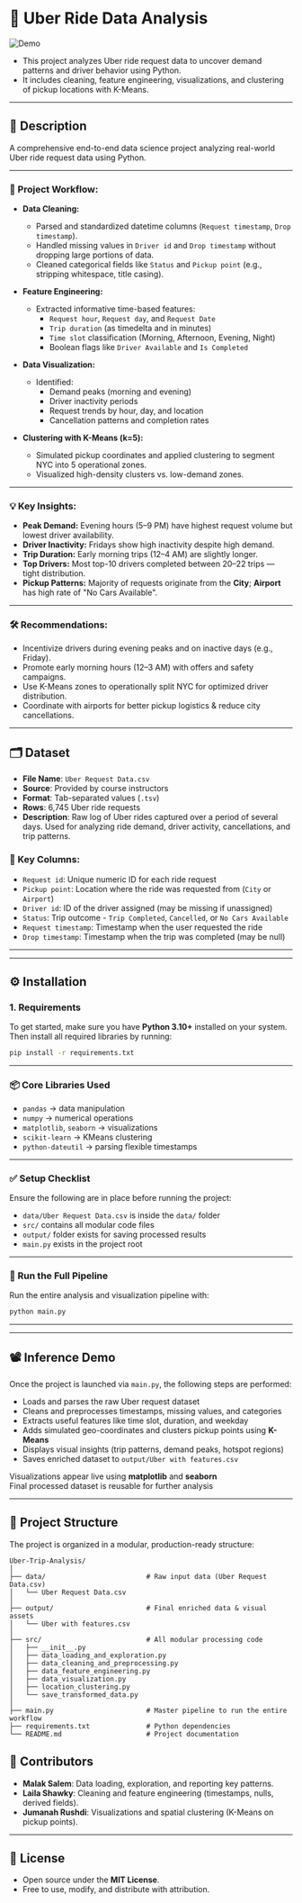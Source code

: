 # 🚕 Uber Ride Data Analysis

![Demo](Uber%20GIF%20by%20Mashable.gif)

- This project analyzes Uber ride request data to uncover demand patterns and driver behavior using Python.
- It includes cleaning, feature engineering, visualizations, and clustering of pickup locations with K-Means.

---

## 📌 Description

A comprehensive end-to-end data science project analyzing real-world Uber ride request data using Python.

---

### 🔄 Project Workflow:

- **Data Cleaning:**
  - Parsed and standardized datetime columns (`Request timestamp`, `Drop timestamp`).
  - Handled missing values in `Driver id` and `Drop timestamp` without dropping large portions of data.
  - Cleaned categorical fields like `Status` and `Pickup point` (e.g., stripping whitespace, title casing).

- **Feature Engineering:**
  - Extracted informative time-based features:
    - `Request hour`, `Request day`, and `Request Date`
    - `Trip duration` (as timedelta and in minutes)
    - `Time slot` classification (Morning, Afternoon, Evening, Night)
    - Boolean flags like `Driver Available` and `Is Completed`

- **Data Visualization:**
  - Identified:
    - Demand peaks (morning and evening)
    - Driver inactivity periods
    - Request trends by hour, day, and location
    - Cancellation patterns and completion rates

- **Clustering with K-Means (k=5):**
  - Simulated pickup coordinates and applied clustering to segment NYC into 5 operational zones.
  - Visualized high-density clusters vs. low-demand zones.

---

### 💡 Key Insights:

-  **Peak Demand:** Evening hours (5–9 PM) have highest request volume but lowest driver availability.
-  **Driver Inactivity:** Fridays show high inactivity despite high demand.
-  **Trip Duration:** Early morning trips (12–4 AM) are slightly longer.
-  **Top Drivers:** Most top-10 drivers completed between 20–22 trips — tight distribution.
-  **Pickup Patterns:** Majority of requests originate from the **City**; **Airport** has high rate of "No Cars Available".

---

### 🛠️ Recommendations:

-  Incentivize drivers during evening peaks and on inactive days (e.g., Friday).
-  Promote early morning hours (12–3 AM) with offers and safety campaigns.
-  Use K-Means zones to operationally split NYC for optimized driver distribution.
-  Coordinate with airports for better pickup logistics & reduce city cancellations.

---

## 🗂️ Dataset

- **File Name**: `Uber Request Data.csv`
- **Source**: Provided by course instructors
- **Format**: Tab-separated values (`.tsv`)
- **Rows**: 6,745 Uber ride requests
- **Description**: Raw log of Uber rides captured over a period of several days. Used for analyzing ride demand, driver activity, cancellations, and trip patterns.

### 🔑 Key Columns:

- `Request id`: Unique numeric ID for each ride request  
- `Pickup point`: Location where the ride was requested from (`City` or `Airport`)  
- `Driver id`: ID of the driver assigned (may be missing if unassigned)  
- `Status`: Trip outcome - `Trip Completed`, `Cancelled`, or `No Cars Available`  
- `Request timestamp`: Timestamp when the user requested the ride  
- `Drop timestamp`: Timestamp when the trip was completed (may be null)

---
---
## ⚙️ Installation

### 1. Requirements

To get started, make sure you have **Python 3.10+** installed on your system.  
Then install all required libraries by running:

```bash
pip install -r requirements.txt
```
---

### 📦 Core Libraries Used

- `pandas` → data manipulation  
- `numpy` → numerical operations  
- `matplotlib`, `seaborn` → visualizations  
- `scikit-learn` → KMeans clustering  
- `python-dateutil` → parsing flexible timestamps  

---

### ✅ Setup Checklist

Ensure the following are in place before running the project:

-  `data/Uber Request Data.csv` is inside the `data/` folder  
-  `src/` contains all modular code files  
-  `output/` folder exists for saving processed results  
-  `main.py` exists in the project root  

---

### 🚀 Run the Full Pipeline

Run the entire analysis and visualization pipeline with:

```bash
python main.py
```

---

---

## 📽️ Inference Demo

Once the project is launched via `main.py`, the following steps are performed:

-  Loads and parses the raw Uber request dataset  
-  Cleans and preprocesses timestamps, missing values, and categories  
-  Extracts useful features like time slot, duration, and weekday  
-  Adds simulated geo-coordinates and clusters pickup points using **K-Means**  
-  Displays visual insights (trip patterns, demand peaks, hotspot regions)  
-  Saves enriched dataset to `output/Uber with features.csv`  

 Visualizations appear live using **matplotlib** and **seaborn**  
 Final processed dataset is reusable for further analysis  

---

## 📁 Project Structure

The project is organized in a modular, production-ready structure:

```
Uber-Trip-Analysis/
│
├── data/                         # Raw input data (Uber Request Data.csv)
│   └── Uber Request Data.csv
│
├── output/                       # Final enriched data & visual assets
│   └── Uber with features.csv
│
├── src/                          # All modular processing code
│   ├── __init__.py
│   ├── data_loading_and_exploration.py
│   ├── data_cleaning_and_preprocessing.py
│   ├── data_feature_engineering.py
│   ├── data_visualization.py
│   ├── location_clustering.py
│   └── save_transformed_data.py
│
├── main.py                       # Master pipeline to run the entire workflow
├── requirements.txt              # Python dependencies
└── README.md                     # Project documentation
```

## 👥 Contributors

-   **Malak Salem**: Data loading, exploration, and reporting key patterns.
-  **Laila Shawky**: Cleaning and feature engineering (timestamps, nulls, derived fields).
-  **Jumanah Rushdi**: Visualizations and spatial clustering (K-Means on pickup points).


---

## 📝 License

- Open source under the **MIT License**.  
- Free to use, modify, and distribute with attribution.
